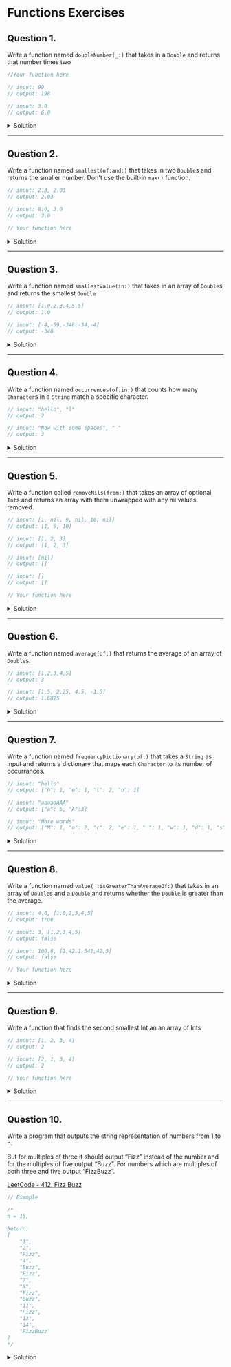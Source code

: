 # Functions Exercises

## Question 1.

Write a function named `doubleNumber(_:)` that takes in a `Double` and returns that number times two

```swift
//Your function here

// input: 99 
// output: 198

// input: 3.0
// output: 6.0
```

<details> 
    <summary>Solution</summary> 
    
```swift 
func double(_ number: Double) -> Double {
  return number * 2
}

print(double(99)) // 198.0
```

</details> 

***

## Question 2.

Write a function named `smallest(of:and:)` that takes in two `Double`s and returns the smaller number. Don't use the built-in `max()` function. 

```swift 
// input: 2.3, 2.03
// output: 2.03

// input: 8.0, 3.0
// output: 3.0
```

```swift
// Your function here

```

<details> 
    <summary>Solution</summary> 
    
```swift 
func smallest(of num1: Double, and num2: Double) -> Double {
  let result = num1 < num2 ? num1 : num2
  return result
}

print(smallest(of: 2.3, and: 2.03)) // 2.03
print(smallest(of: 8.0, and: 3.0)) // 3.0
```

</details> 

***

## Question 3.

Write a function named `smallestValue(in:)` that takes in an array of `Double`s and returns the smallest `Double`

```swift 
// input: [1.0,2,3,4,5,5]
// output: 1.0

// input: [-4,-59,-348,-34,-4]
// output: -348
```

<details> 
    <summary>Solution</summary> 
    
```swift 
func smallestValue(in arr: [Double])  -> Double {
  guard var smallest = arr.first else { return 0 }
  for num in arr {
    if num < smallest {
      smallest = num
    }
  }
  return smallest
}

print(smallestValue(in: [1.0,2,3,4,5,5])) // 1.0
print(smallestValue(in: [-4,-59,-348,-34,-4])) // -348
```

</details> 

***

## Question 4.

Write a function named `occurrences(of:in:)` that counts how many `Character`s in a `String` match a specific character.

```swift 
// input: "hello", "l"
// output: 2 

// input: "Now with some spaces", " "
// output: 3
```

<details> 
    <summary>Solution</summary> 
    
```swift 
func occurrences(of char: Character, in str: String) -> Int {
  let characters = str.filter { $0 == char }
  return characters.count
}

print(occurrences(of: "l", in: "hello")) // 2
print(occurrences(of: " ", in: "Now with some spaces")) // 3
```

</details> 

***

## Question 5.

Write a function called `removeNils(from:)` that takes an array of optional `Int`s and returns an array with them unwrapped with any nil values removed.

```swift 
// input: [1, nil, 9, nil, 10, nil]
// output: [1, 9, 10]

// input: [1, 2, 3]
// output: [1, 2, 3]

// input: [nil]
// output: []

// input: []
// output: []
```

```swift
// Your function here
```

<details> 
    <summary>Solution</summary> 
    
```swift 
func removeNils(from arr: [Int?]) -> [Int] {
  let results = arr.compactMap { $0 }
  return results
}

print(removeNils(from: [1, nil, 9, nil, 10, nil])) // [1, 9, 10]
print(removeNils(from: [1, 2, 3])) // [1, 2, 3]
print(removeNils(from: [nil])) // []
print(removeNils(from: [])) // []
```

</details> 

***

## Question 6.

Write a function named `average(of:)` that returns the average of an array of `Double`s. 

```swift 
// input: [1,2,3,4,5]
// output: 3

// input: [1.5, 2.25, 4.5, -1.5]
// output: 1.6875
```

<details> 
    <summary>Solution</summary> 
    
```swift 
func average(of numbers: [Double]) -> Double {
  let results = numbers.reduce(0.0, +)
  return results / Double(numbers.count)
}

print(average(of: [1,2,3,4,5])) // 3
print(average(of: [1.5, 2.25, 4.5, -1.5])) // 1.6875
```

</details> 

***

## Question 7.

Write a function named `frequencyDictionary(of:)` that takes a `String` as input and returns a dictionary that maps each `Character` to its number of occurrances. 

```swift 
// input: "hello"
// output: ["h": 1, "e": 1, "l": 2, "o": 1]

// input: "aaaaaAAA"
// output: ["a": 5, "A":3]

// input: "More words"
// output: ["M": 1, "o": 2, "r": 2, "e": 1, " ": 1, "w": 1, "d": 1, "s": 1]
```

<details> 
    <summary>Solution</summary> 
    
```swift 
func frequencyDictionary(of str: String) -> [Character: Int] {
  var dict = [Character: Int]()
  for char in str {
    if let count = dict[char] {
      dict[char] = count + 1
    } else {
      dict[char] = 1
    }
  }
  return dict
}

print(frequencyDictionary(of: "hello")) // ["o": 1, "l": 2, "e": 1, "h": 1]
print(frequencyDictionary(of: "aaaaaAAA")) // ["a": 5, "A": 3]
print(frequencyDictionary(of: "More words")) // ["o": 2, " ": 1, "w": 1, "d": 1, "M": 1, "r": 2, "e": 1, "s": 1]
```

</details> 

***

## Question 8.

Write a function named `value(_:isGreaterThanAverageOf:)` that takes in an array of `Double`s and a `Double` and returns whether the `Double` is greater than the average.

```swift 
// input: 4.0, [1.0,2,3,4,5]
// output: true 

// input: 3, [1,2,3,4,5]
// output: false 

// input: 100.8, [1,42,1,541,42,5]
// output: false 
```

```swift
// Your function here
```

<details> 
    <summary>Solution</summary> 
    
```swift 
func value(_ num: Double, isGreaterThanAverageOf numbers: [Double]) -> Bool {
  let average = numbers.reduce(0.0, +) / Double(numbers.count)
  let result = num > average ? true : false
  return result
}

print(value(4.0, isGreaterThanAverageOf: [1.0,2,3,4,5])) // true
print(value(3, isGreaterThanAverageOf: [1,2,3,4,5])) // false
print(value(100.8, isGreaterThanAverageOf: [1,42,1,541,42,5])) // false
```

</details> 

*** 

## Question 9.

Write a function that finds the second smallest Int an an array of Ints

```swift 
// input: [1, 2, 3, 4]
// output: 2

// input: [2, 1, 3, 4]
// output: 2
```

```swift
// Your function here
```

<details> 
    <summary>Solution</summary> 
    
```swift 
func secondSmallest(of numbers: [Int]) -> Int {
  guard var smallest = numbers.first else { return 0 }
  var secondSmallest = Int.max
  for num in numbers {
    if num < smallest {
      secondSmallest = smallest
      smallest = num
    }
    else if num < secondSmallest && num != smallest {
      secondSmallest = num
    }
  }
  return secondSmallest
}

print(secondSmallest(of: [1, 2, 3, 4])) // 2
print(secondSmallest(of: [2, 1, 3, 4])) // 2
```

</details> 

***

## Question 10.

Write a program that outputs the string representation of numbers from 1 to n.

But for multiples of three it should output “Fizz” instead of the number and for the multiples of five output “Buzz”. For numbers which are multiples of both three and five output “FizzBuzz”.

[LeetCode - 412. Fizz Buzz](https://leetcode.com/problems/fizz-buzz/)

```swift
// Example 

/*
n = 15,

Return:
[
    "1",
    "2",
    "Fizz",
    "4",
    "Buzz",
    "Fizz",
    "7",
    "8",
    "Fizz",
    "Buzz",
    "11",
    "Fizz",
    "13",
    "14",
    "FizzBuzz"
]
*/
```

<details> 
    <summary>Solution</summary> 
    
```swift 
func fizzBuzz(_ n: Int) -> [String] {
  var arr = [String]()
  for i in 1...n {
    if i % 3 == 0 && i % 5 == 0 {
      arr.append("FizzBuzz")
    }
    else if i % 3 == 0 {
      arr.append("Fizz")
    }
    else if i % 5 == 0 {
      arr.append("Buzz")
    }
    else {
      arr.append(i.description)
    }
  }
  return arr
} 
```

</details> 
